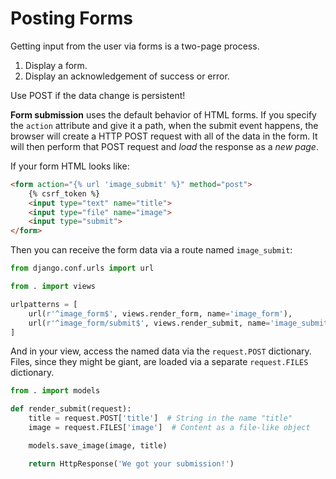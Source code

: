 # Posting Forms

Getting input from the user via forms is a two-page process.

1. Display a form.
1. Display an acknowledgement of success or error.

Use POST if the data change is persistent!

**Form submission** uses the default behavior of HTML forms.
If you specify the `action` attribute and give it a path, when the submit event happens, the browser will create a HTTP POST request with all of the data in the form.
It will then perform that POST request and _load_ the response as a _new page_.

If your form HTML looks like:

```html
<form action="{% url 'image_submit' %}" method="post">
    {% csrf_token %}
    <input type="text" name="title">
    <input type="file" name="image">
    <input type="submit">
</form>
```

Then you can receive the form data via a route named `image_submit`:

```py
from django.conf.urls import url

from . import views

urlpatterns = [
    url(r'^image_form$', views.render_form, name='image_form'),
    url(r'^image_form/submit$', views.render_submit, name='image_submit'),
]
```

And in your view, access the named data via the `request.POST` dictionary.
Files, since they might be giant, are loaded via a separate `request.FILES` dictionary.

```py
from . import models

def render_submit(request):
    title = request.POST['title']  # String in the name "title"
    image = request.FILES['image']  # Content as a file-like object

    models.save_image(image, title)

    return HttpResponse('We got your submission!')
```
